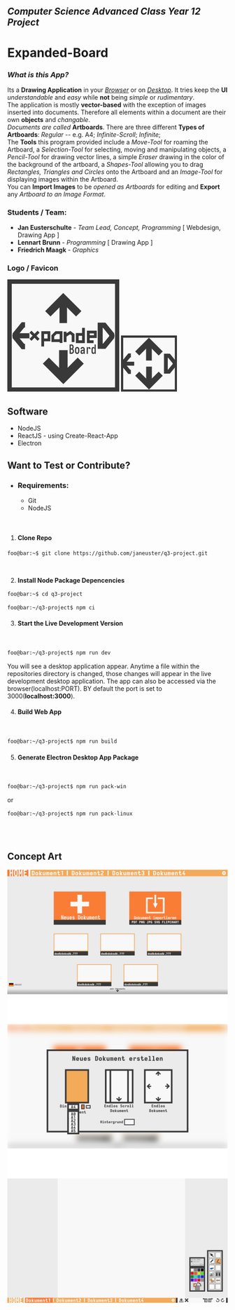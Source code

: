 ## *Computer Science Advanced Class Year 12 Project*

# **Expanded-Board**

### ***What is this App?***
Its a **Drawing Application** in your [*Browser*](janeuster.github.io/q3-project) or on [*Desktop*](github.com/janeuster/q3-project/releases). It tries keep the **UI** *understandable* and *easy* while **not** being *simple* or *rudimentary*.
<br/>
The application is mostly **vector-based** with the exception of images inserted into documents. Therefore all elements within a document are their own **objects** and *changable*.
<br/>
*Documents are called* **Artboards**. There are three different **Types of Artboards**: *Regular* -- e.g. A4; *Infinite-Scroll*; *Infinite*; 
<br/>
The **Tools** this program provided include a *Move-Tool* for roaming the Artboard, a *Selection-Tool* for selecting, moving and manipulating objects, a *Pencil-Tool* for drawing vector lines, a simple *Eraser* drawing in the color of the background of the artboard, a *Shapes-Tool* allowing you to drag *Rectangles, Triangles and Circles* onto the Artboard and an *Image-Tool* for displaying images within the Artboard.
<br/>
You can **Import Images** to be *opened as Artboards* for editing and **Export** any *Artboard to an Image Format*.

### Students / Team: 
- **Jan Eusterschulte** - *Team Lead, Concept, Programming* [ Webdesign, Drawing App ]
- **Lennart Brunn** - *Programming* [ Drawing App ] 
- **Friedrich Maagk** - *Graphics*

### Logo / Favicon
<img src="concept/logoish_256x.png"/>
<img src="concept/favicon_128x.png"/>


## Software
  - NodeJS
  - ReactJS - using Create-React-App
  - Electron


## Want to Test or Contribute?

- ### Requirements:
	- Git
	- NodeJS

<br/>

1. #### **Clone Repo**
```bash
foo@bar:~$ git clone https://github.com/janeuster/q3-project.git
```

<br/>

2. **Install Node Package Depencencies** 

```bash
foo@bar:~$ cd q3-project
```



```bash
foo@bar:~/q3-project$ npm ci
```
3. #### **Start the Live Development Version**

<br/>

```bash
foo@bar:~/q3-project$ npm run dev
```
You will see a desktop application appear. Anytime a file within the repositories directory is changed, those changes will appear in the live development desktop application.
The app can also be accessed via the browser(localhost:PORT). BY default the port is set to 3000(**localhost:3000**).

4. #### **Build Web App**

<br/>

```bash
foo@bar:~/q3-project$ npm run build
```
5. #### **Generate Electron Desktop App Package**

<br/>

```bash
foo@bar:~/q3-project$ npm run pack-win
```
or
```bash
foo@bar:~/q3-project$ npm run pack-linux
```

<br/>
<br/>

## Concept Art

![](concept/q3-project.png)

